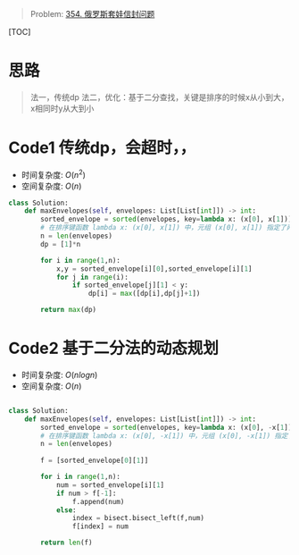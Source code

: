 > Problem: [354. 俄罗斯套娃信封问题](https://leetcode.cn/problems/russian-doll-envelopes/description/)

[TOC]

# 思路
> 法一，传统dp
> 法二，优化：基于二分查找，关键是排序的时候x从小到大，x相同时y从大到小


  
# Code1 传统dp，会超时，，
- 时间复杂度: $O(n^2)$
- 空间复杂度: $O(n)$
```Python
class Solution:
    def maxEnvelopes(self, envelopes: List[List[int]]) -> int:
        sorted_envelope = sorted(envelopes, key=lambda x: (x[0], x[1]))
        # 在排序键函数 lambda x: (x[0], x[1]) 中，元组 (x[0], x[1]) 指定了两级排序。首先，它按照 x 值进行排序，然后在 x 相同时按照 y 值进行排序。
        n = len(envelopes)
        dp = [1]*n

        for i in range(1,n):
            x,y = sorted_envelope[i][0],sorted_envelope[i][1]
            for j in range(i):
                if sorted_envelope[j][1] < y: 
                    dp[i] = max([dp[i],dp[j]+1])

        return max(dp)
```


# Code2 基于二分法的动态规划
- 时间复杂度: $O(nlogn)$
- 空间复杂度: $O(n)$
```Python []

class Solution:
    def maxEnvelopes(self, envelopes: List[List[int]]) -> int:
        sorted_envelope = sorted(envelopes, key=lambda x: (x[0], -x[1]))
        # 在排序键函数 lambda x: (x[0], -x[1]) 中，元组 (x[0], -x[1]) 指定了两级排序。首先，它按照 x 值进行排序，然后在 x 相同时按照 y 值进行排序。
        n = len(envelopes)
        
        f = [sorted_envelope[0][1]]

        for i in range(1,n):
            num = sorted_envelope[i][1]    
            if num > f[-1]: 
                f.append(num)
            else:
                index = bisect.bisect_left(f,num)
                f[index] = num

        return len(f)
```

